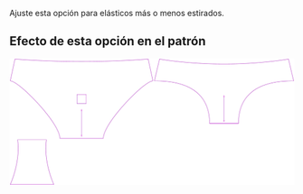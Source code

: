 Ajuste esta opción para elásticos más o menos estirados.


## Efecto de esta opción en el patrón
![Esta imagen muestra el efecto de esta opción superponiendo varias variantes que tienen un valor diferente para esta opción](ursula_elasticstretch_sample.svg "Efecto de esta opción en el patrón")